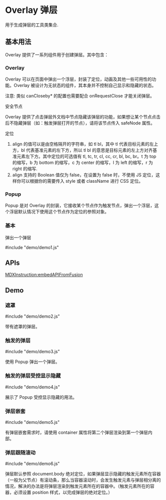 # Overlay 弹层

用于生成弹层的工具类集合.


## 基本用法

Overlay 提供了一系列组件用于创建弹层。其中包含：

### Overlay

Overlay 可以在页面中弹出一个浮层，封装了定位，动画及其他一些可用性的功能。Overlay 被设计为无状态的组件，其本身并不控制自己显示和隐藏的状态。

注意: 类似 canCloseby* 的配置也需要配合 onRequestClose 才能关闭弹层。

安全节点

Overlay 提供了点击弹层外文档中节点隐藏该弹层的功能，如果想让某个节点点击后不隐藏弹层（如：触发弹层打开的节点），请将该节点传入 safeNode 属性。

定位
1. align 的值可以是由空格隔开的字符串，如 tl bl，其中 tl 代表目标元素的左上方，bl 代表基准元素的左下方，所以 tl bl 的意思是目标元素的左上方对齐基准元素左下方。其中定位的可选值有 tl, tc, tr, cl, cc, cr, bl, bc, br。t 为 top 的缩写，b 为 bottom 的缩写，c 为 center 的缩写，l 为 left 的缩写，r 为 right 的缩写.
2. align 支持的 Boolean 值仅为 false，在设置为 false 时，不使用 JS 定位，这样你可以根据你的需要传入 style 或者 className 进行 CSS 定位。

### Popup

Popup 是对 Overlay 的封装，它接收某个节点作为触发节点，弹出一个浮层，这个浮层默认情况下使用这个节点作为定位的参照对象。

### 基本

弹出一个弹层

#include "demo/demo1.js"

## APIs

[MDXInstruction:embedAPIFromFusion](https://github.com/alibaba-fusion/next/blob/master/docs/overlay/index.md)

## Demo

### 遮罩

#include "demo/demo2.js"

带有遮罩的弹层。

### 触发的弹层

#include "demo/demo3.js"

使用 Popup 弹出一个弹层。

### 触发的弹层受控显示隐藏

#include "demo/demo4.js"

展示了 Popup 受控显示隐藏的用法。

### 弹层嵌套

#include "demo/demo5.js"

有弹层嵌套需求时，请使用 container 属性将第二个弹层渲染到第一个弹层内部。

### 弹层跟随滚动

#include "demo/demo6.js"

弹层默认参照 document.body 绝对定位，如果弹层显示隐藏的触发元素所在容器（一般为父节点）有滚动条，那么当容器滚动时，会发生触发元素与弹层相分离的情况，解决的办法是将弹层渲染到触发元素所在的容器中。（触发元素所在的容器，必须设置 position 样式，以完成弹层的绝对定位。）

